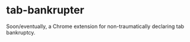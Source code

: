 tab-bankrupter
==============

Soon/eventually, a Chrome extension for non-traumatically declaring tab bankruptcy.